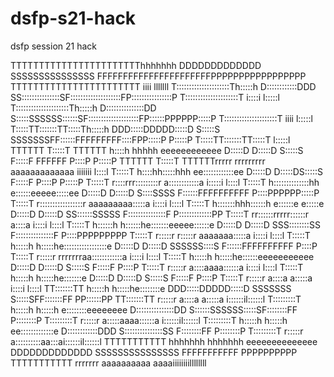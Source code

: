 # dsfp-s21-hack
dsfp session 21 hack

TTTTTTTTTTTTTTTTTTTTTTThhhhhhh                                      DDDDDDDDDDDDD           SSSSSSSSSSSSSSS FFFFFFFFFFFFFFFFFFFFFFPPPPPPPPPPPPPPPPP        TTTTTTTTTTTTTTTTTTTTTTT                                      iiii  lllllll 
T:::::::::::::::::::::Th:::::h                                      D::::::::::::DDD      SS:::::::::::::::SF::::::::::::::::::::FP::::::::::::::::P       T:::::::::::::::::::::T                                     i::::i l:::::l 
T:::::::::::::::::::::Th:::::h                                      D:::::::::::::::DD   S:::::SSSSSS::::::SF::::::::::::::::::::FP::::::PPPPPP:::::P      T:::::::::::::::::::::T                                      iiii  l:::::l 
T:::::TT:::::::TT:::::Th:::::h                                      DDD:::::DDDDD:::::D  S:::::S     SSSSSSSFF::::::FFFFFFFFF::::FPP:::::P     P:::::P     T:::::TT:::::::TT:::::T                                            l:::::l 
TTTTTT  T:::::T  TTTTTT h::::h hhhhh           eeeeeeeeeeee           D:::::D    D:::::D S:::::S              F:::::F       FFFFFF  P::::P     P:::::P     TTTTTT  T:::::T  TTTTTTrrrrr   rrrrrrrrr   aaaaaaaaaaaaa   iiiiiii  l::::l 
        T:::::T         h::::hh:::::hhh      ee::::::::::::ee         D:::::D     D:::::DS:::::S              F:::::F               P::::P     P:::::P             T:::::T        r::::rrr:::::::::r  a::::::::::::a  i:::::i  l::::l 
        T:::::T         h::::::::::::::hh   e::::::eeeee:::::ee       D:::::D     D:::::D S::::SSSS           F::::::FFFFFFFFFF     P::::PPPPPP:::::P              T:::::T        r:::::::::::::::::r aaaaaaaaa:::::a  i::::i  l::::l 
        T:::::T         h:::::::hhh::::::h e::::::e     e:::::e       D:::::D     D:::::D  SS::::::SSSSS      F:::::::::::::::F     P:::::::::::::PP               T:::::T        rr::::::rrrrr::::::r         a::::a  i::::i  l::::l 
        T:::::T         h::::::h   h::::::he:::::::eeeee::::::e       D:::::D     D:::::D    SSS::::::::SS    F:::::::::::::::F     P::::PPPPPPPPP                 T:::::T         r:::::r     r:::::r  aaaaaaa:::::a  i::::i  l::::l 
        T:::::T         h:::::h     h:::::he:::::::::::::::::e        D:::::D     D:::::D       SSSSSS::::S   F::::::FFFFFFFFFF     P::::P                         T:::::T         r:::::r     rrrrrrraa::::::::::::a  i::::i  l::::l 
        T:::::T         h:::::h     h:::::he::::::eeeeeeeeeee         D:::::D     D:::::D            S:::::S  F:::::F               P::::P                         T:::::T         r:::::r           a::::aaaa::::::a  i::::i  l::::l 
        T:::::T         h:::::h     h:::::he:::::::e                  D:::::D    D:::::D             S:::::S  F:::::F               P::::P                         T:::::T         r:::::r          a::::a    a:::::a  i::::i  l::::l 
      TT:::::::TT       h:::::h     h:::::he::::::::e               DDD:::::DDDDD:::::D  SSSSSSS     S:::::SFF:::::::FF           PP::::::PP                     TT:::::::TT       r:::::r          a::::a    a:::::a i::::::il::::::l
      T:::::::::T       h:::::h     h:::::h e::::::::eeeeeeee       D:::::::::::::::DD   S::::::SSSSSS:::::SF::::::::FF           P::::::::P                     T:::::::::T       r:::::r          a:::::aaaa::::::a i::::::il::::::l
      T:::::::::T       h:::::h     h:::::h  ee:::::::::::::e       D::::::::::::DDD     S:::::::::::::::SS F::::::::FF           P::::::::P                     T:::::::::T       r:::::r           a::::::::::aa:::ai::::::il::::::l
      TTTTTTTTTTT       hhhhhhh     hhhhhhh    eeeeeeeeeeeeee       DDDDDDDDDDDDD         SSSSSSSSSSSSSSS   FFFFFFFFFFF           PPPPPPPPPP                     TTTTTTTTTTT       rrrrrrr            aaaaaaaaaa  aaaaiiiiiiiillllllll